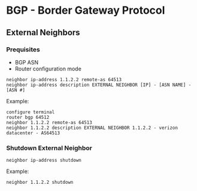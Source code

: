 # BGP - Border Gateway Protocol

## External Neighbors

### Prequisites

* BGP ASN
* Router configuration mode

```
neighbor ip-address 1.1.2.2 remote-as 64513
neighbor ip-address description EXTERNAL NEIGHBOR [IP] - [ASN NAME] - [ASN #]
```

Example:

```
configure terminal
router bgp 64512
neighbor 1.1.2.2 remote-as 64513
neighbor 1.1.2.2 description EXTERNAL NEIGHBOR 1.1.2.2 - verizon datacenter - AS64513
```

### Shutdown External Neighbor

```
neighbor ip-address shutdown
```

Example:

```
neighbor 1.1.2.2 shutdown
```
